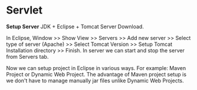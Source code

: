 # Servlet

**Setup Server**
JDK + Eclipse + Tomcat Server Download.

In Eclipse, Window >> Show View >> Servers >> Add new server >> Select type of server (Apache) >> Select Tomcat Version >> Setup Tomcat Installation directory >> Finish.
In server we can start and stop the server from Servers tab.

Now we can setup project in Eclipse in various ways. For example: Maven Project or Dynamic Web Project.
The advantage of Maven project setup is we don't have to manage manually jar files unlike Dynamic Web Projects. 
